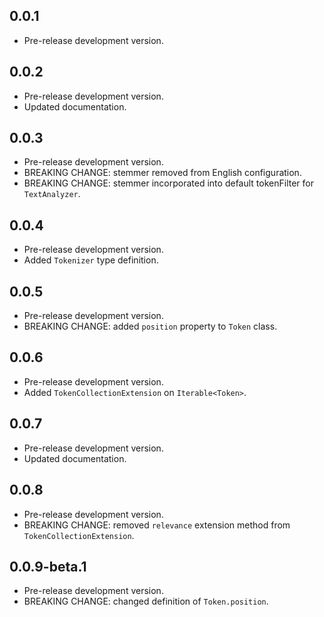 <!-- 
BSD 3-Clause License
Copyright (c) 2022, GM Consult Pty Ltd
All rights reserved. 
-->

## 0.0.1

- Pre-release development version.

## 0.0.2

- Pre-release development version.
- Updated documentation.

## 0.0.3

- Pre-release development version.
- BREAKING CHANGE: stemmer removed from English configuration.
- BREAKING CHANGE: stemmer incorporated into default tokenFilter for `TextAnalyzer`.

## 0.0.4

- Pre-release development version.
- Added `Tokenizer` type definition.

## 0.0.5

- Pre-release development version.
- BREAKING CHANGE: added `position` property to `Token` class.

## 0.0.6

- Pre-release development version.
- Added `TokenCollectionExtension` on `Iterable<Token>`.

## 0.0.7

- Pre-release development version.
- Updated documentation.

## 0.0.8

- Pre-release development version.
- BREAKING CHANGE: removed `relevance` extension method from `TokenCollectionExtension`.

## 0.0.9-beta.1

- Pre-release development version.
- BREAKING CHANGE: changed definition of `Token.position`.
